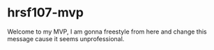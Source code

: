# hrsf107-mvp

Welcome to my MVP, I am gonna freestyle from here and change this message cause it seems unprofessional.
